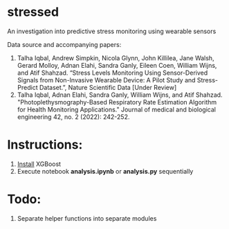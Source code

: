 # stressed
An investigation into predictive stress monitoring using wearable sensors

Data source and accompanying papers:
1.	Talha Iqbal, Andrew Simpkin, Nicola Glynn, John Killilea, Jane Walsh, Gerard Molloy, Adnan Elahi, Sandra Ganly, Eileen Coen, William Wijns, and Atif Shahzad. “Stress Levels Monitoring Using Sensor-Derived Signals from Non-Invasive Wearable Device: A Pilot Study and Stress-Predict Dataset.”, Nature Scientific Data [Under Review]
2.	Talha Iqbal, Adnan Elahi, Sandra Ganly, William Wijns, and Atif Shahzad. "Photoplethysmography-Based Respiratory Rate Estimation Algorithm for Health Monitoring Applications." Journal of medical and biological engineering 42, no. 2 (2022): 242-252.

# Instructions:

1. [Install](https://xgboost.readthedocs.io/en/stable/install.html) XGBoost
2. Execute notebook **analysis.ipynb** or **analysis.py** sequentially

# Todo:
1. Separate helper functions into separate modules



